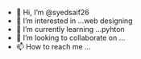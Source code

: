 - 👋 Hi, I’m @syedsaif26
- 👀 I’m interested in ...web designing
- 🌱 I’m currently learning ...pyhton
- 💞️ I’m looking to collaborate on ...
- 📫 How to reach me ...

<!---
syedsaif26/syedsaif26 is a ✨ special ✨ repository because its `README.md` (this file) appears on your GitHub profile.
You can click the Preview link to take a look at your changes.
--->
